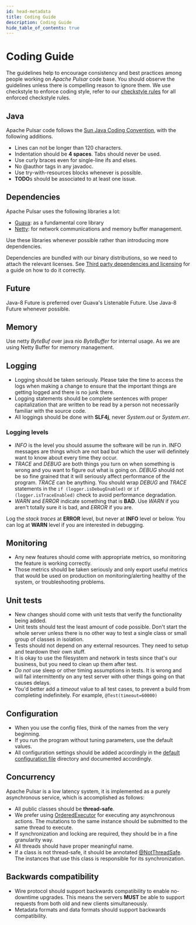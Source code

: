 ```yaml
---
id: head-metadata
title: Coding Guide
description: Coding Guide
hide_table_of_contents: true
---
```


# Coding Guide
The guidelines help to encourage consistency and best practices among people working on _Apache Pulsar_ code base. You should observe the guidelines unless there is compelling reason to ignore them. We use checkstyle to enforce coding style, refer to our [checkstyle rules](https://github.com/apache/pulsar/blob/master/buildtools/src/main/resources/pulsar/checkstyle.xml) for all enforced checkstyle rules.

## Java

Apache Pulsar code follows the [Sun Java Coding Convention](http://www.oracle.com/technetwork/java/javase/documentation/codeconvtoc-136057.html), with the following additions.

* Lines can not be longer than 120 characters.
* Indentation should be **4 spaces**. Tabs should never be used.
* Use curly braces even for single-line ifs and elses.
* No @author tags in any javadoc.
* Use try-with-resources blocks whenever is possible.
* **TODO**s should be associated to at least one issue.

## Dependencies

Apache Pulsar uses the following libraries a lot:

* [Guava](https://github.com/google/guava): as a fundamental core library
* [Netty](http://netty.io/): for network communications and memory buffer management.

Use these libraries whenever possible rather than introducing more dependencies.

Dependencies are bundled with our binary distributions, so we need to attach the relevant licenses. See [Third party dependencies and licensing](https://pulsar.apache.org/docs/en/client-libraries/) for a guide on how to do it correctly.

## Future

Java-8 Future is preferred over Guava's Listenable Future. Use Java-8 Future whenever possible.

## Memory

Use netty _ByteBuf_ over java nio _ByteBuffer_ for internal usage. As we are using Netty Buffer for memory management.

## Logging

* Logging should be taken seriously. Please take the time to access the logs when making a change to ensure that the important things are getting logged and there is no junk there.
* Logging statements should be complete sentences with proper capitalization that are written to be read by a person not necessarily familiar with the source code.
* All loggings should be done with **SLF4j**, never _System.out_ or _System.err_.

### Logging levels

- _INFO_ is the level you should assume the software will be run in. INFO messages are things which are not bad but which the user will definitely want to know about every time they occur.
- _TRACE_ and _DEBUG_ are both things you turn on when something is wrong and you want to figure out what is going on. _DEBUG_ should not be so fine grained that it will seriously affect performance of the program. _TRACE_ can be anything. You should wrap _DEBUG_ and _TRACE_ statements in the `if (logger.isDebugEnabled)` or `if (logger.isTraceEnabled)` check to avoid performance degradation.
- _WARN_ and _ERROR_ indicate something that is **BAD**. Use _WARN_ if you aren't totally sure it is bad, and _ERROR_ if you are.

Log the _stack traces_ at **ERROR** level, but never at **INFO** level or below. You can log at **WARN** level if you are interested in debugging.

## Monitoring

* Any new features should come with appropriate metrics, so monitoring the feature is working correctly.
* Those metrics should be taken seriously and only export useful metrics that would be used on production on monitoring/alerting healthy of the system, or troubleshooting problems.

## Unit tests

* New changes should come with unit tests that verify the functionality being added.
* Unit tests should test the least amount of code possible. Don't start the whole server unless there is no other way to test a single class or small group of classes in isolation.
* Tests should not depend on any external resources. They need to setup and teardown their own stuff.
* It is okay to use the filesystem and network in tests since that's our business, but you need to clean up them after test.
* _Do not_ use sleep or other timing assumptions in tests. It is wrong and will fail intermittently on any test server with other things going on that causes delays.
* You'd better add a _timeout_ value to all test cases, to prevent a build from completing indefinitely. For example, `@Test(timeout=60000)`

## Configuration

* When you use the config files, think of the names from the very beginning.
* If you run the program without tuning parameters, use the default values.
* All configuration settings should be added accordingly in the [default configuration file](https://github.com/apache/pulsar/tree/master/conf) directory and documented accordingly.

## Concurrency

Apache Pulsar is a low latency system, it is implemented as a purely asynchronous service, which is accomplished as follows:

* All public classes should be **thread-safe**.
* We prefer using [OrderedExecutor](https://github.com/apache/bookkeeper/blob/master/bookkeeper-common/src/main/java/org/apache/bookkeeper/common/util/OrderedExecutor.java) for executing any asynchronous actions. The mutations to the same instance should be submitted to the same thread to execute.
* If synchronization and locking are required, they should be in a fine granularity way.
* All threads should have proper meaningful name.
* If a class is not thread-safe, it should be annotated [@NotThreadSafe](https://github.com/misberner/jsr-305/blob/master/ri/src/main/java/javax/annotation/concurrent/NotThreadSafe.java). The instances that use this class is responsible for its synchronization.

## Backwards compatibility
* Wire protocol should support backwards compatibility to enable no-downtime upgrades. This means the servers **MUST** be able to support requests from both old and new clients simultaneously.
* Metadata formats and data formats should support backwards compatibility.
